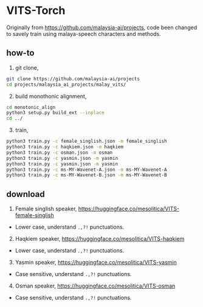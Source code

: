 # VITS-Torch

Originally from https://github.com/malaysia-ai/projects, code been changed to savely train using malaya-speech characters and methods.

## how-to

1. git clone,

```bash
git clone https://github.com/malaysia-ai/projects
cd projects/malaysia_ai_projects/malay_vits/
```

2. build monothonic alignment,

```bash
cd monotonic_align
python3 setup.py build_ext --inplace
cd ../
```

3. train,

```bash
python3 train.py -c female_singlish.json -m female_singlish
python3 train.py -c haqkiem.json -m haqkiem
python3 train.py -c osman.json -m osman
python3 train.py -c yasmin.json -m yasmin
python3 train.py -c yasmin.json -m yasmin
python3 train.py -c ms-MY-Wavenet-A.json -m ms-MY-Wavenet-A
python3 train.py -c ms-MY-Wavenet-B.json -m ms-MY-Wavenet-B
```

## download

1. Female singlish speaker, https://huggingface.co/mesolitica/VITS-female-singlish

  - Lower case, understand `.,?!` punctuations.

2. Haqkiem speaker, https://huggingface.co/mesolitica/VITS-haqkiem

  - Lower case, understand `.,?!` punctuations.

3. Yasmin speaker, https://huggingface.co/mesolitica/VITS-yasmin

  - Case sensitive, understand `.,?!` punctuations.

4. Osman speaker, https://huggingface.co/mesolitica/VITS-osman

  - Case sensitive, understand `.,?!` punctuations.